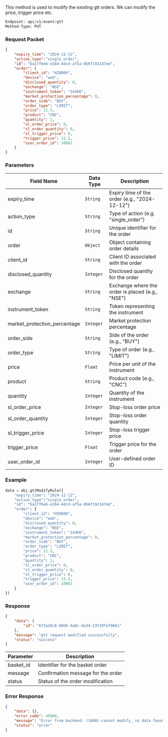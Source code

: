 <!-- ## Modify GTT Orders -->
This method is used to modify the existing gtt orders. We can modify the price, trigger price etc.

```python
Endpoint: api/v1/event/gtt
Method-Type: PUT
```

### Request Packet
```json
{
    "expiry_time": "2024-12-12",
    "action_type":"single_order",
    "id": "ba1ff6e6-e164-4dcd-af5a-0b6f192147ed",
    "order": {
        "client_id": "HI0009",
        "device": "web",
        "disclosed_quantity": 0,
        "exchange": "NSE",
        "instrument_token": "14366",
        "market_protection_percentage": 0,
        "order_side": "BUY",
        "order_type": "LIMIT",
        "price": 11.5,
        "product": "CNC",
        "quantity": 1,
        "sl_order_price": 0,
        "sl_order_quantity": 0,
        "sl_trigger_price": 0,
        "trigger_price": 13.5,
        "user_order_id": 10002
    }
}
```


### Parameters
| Field Name                | Data Type | Description                                  |
|---------------------------|-----------|----------------------------------------------|
| expiry_time               | `String`    | Expiry time of the order (e.g., "2024-12-12")|
| action_type               | `String`    | Type of action (e.g. "single_order")       |
| id                        | `String`    | Unique identifier for the order              |
| order                     | `Object`    | Object containing order details              |
| client_id           | `String`    | Client ID associated with the order          |
| disclosed_quantity | `Integer`   | Disclosed quantity for the order             |
| exchange           | `String`    | Exchange where the order is placed (e.g., "NSE")|
| instrument_token   | `String`    | Token representing the instrument            |
| market_protection_percentage | `Integer` | Market protection percentage            |
| order_side         | `String`    | Side of the order (e.g., "BUY")              |
| order_type         | `String`    | Type of order (e.g., "LIMIT")               |
| price              | `Float`     | Price per unit of the instrument            |
| product            | `String`    | Product code (e.g., "CNC")                  |
| quantity           | `Integer`   | Quantity of the instrument                   |
| sl_order_price     | `Integer`   | Stop-loss order price                        |
| sl_order_quantity  | `Integer`   | Stop-loss order quantity                     |
| sl_trigger_price   | `Integer`   | Stop-loss trigger price                      |
| trigger_price      | `Float`     | Trigger price for the order                  |
| user_order_id      | `Integer`   | User-defined order ID                        |



### Example
```python
data = obj.gttModifyRule({
    "expiry_time": "2024-12-12",
    "action_type":"single_order",
    "id": "ba1ff6e6-e164-4dcd-af5a-0b6f192147ed",
    "order": {
        "client_id": "HI0009",
        "device": "web",
        "disclosed_quantity": 0,
        "exchange": "NSE",
        "instrument_token": "14366",
        "market_protection_percentage": 0,
        "order_side": "BUY",
        "order_type": "LIMIT",
        "price": 11.5,
        "product": "CNC",
        "quantity": 1,
        "sl_order_price": 0,
        "sl_order_quantity": 0,
        "sl_trigger_price": 0,
        "trigger_price": 13.5,
        "user_order_id": 10002
    }
})

```


### Response
```json
{
    "data": {
        "id": "673a20c8-80d5-4a0c-8a34-23f20fe79661"
    },
    "message": "gtt request modified successfully",
    "status": "success"
}
```

| Parameter           | Description                          |
|---------------|--------------------------------------|
| basket_id     | Identifier for the basket order      |
| message       | Confirmation message for the order   |
| status        | Status of the order modification     |


### Error Response
```json
{
    "data": {},
    "error_code": 45000,
    "message": "Error from backend: (1600)-cannot modify, no data found with this id",
    "status": "error"
}
```